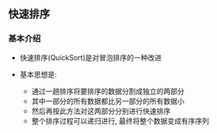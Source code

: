 ## 快速排序
### 基本介绍
- 快速排序(QuickSort)是对冒泡排序的一种改进

- 基本思想是:  
  - 通过一趟排序将要排序的数据分割成独立的两部分
  - 其中一部分的所有数据都比另一部分的所有数据小
  - 然后再按此方法对这两部分分别进行快速排序
  - 整个排序过程可以递归进行, 最终将整个数据变成有序序列